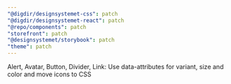 ```yaml
---
"@digdir/designsystemet-css": patch
"@digdir/designsystemet-react": patch
"@repo/components": patch
"storefront": patch
"@designsystemet/storybook": patch
"theme": patch
---
```


Alert, Avatar, Button, Divider, Link: Use data-attributes for variant, size and color and move icons to CSS
